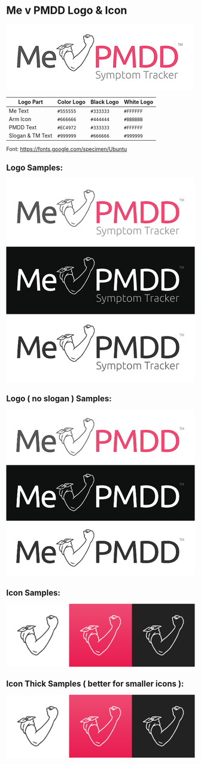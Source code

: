 Me v PMDD Logo & Icon
===

![logo samples](logo.png "logo samples")

| Logo Part        | Color Logo | Black Logo | White Logo |
|------------------|------------|------------|------------|
| Me Text          | `#555555`  | `#333333`  | `#FFFFFF`  |
| Arm Icon         | `#666666`  | `#444444`  | `#BBBBBB`  |
| PMDD Text        | `#EC4972`  | `#333333`  | `#FFFFFF`  |
| Slogan & TM Text | `#999999`  | `#666666`  | `#999999`  |

Font: https://fonts.google.com/specimen/Ubuntu


Logo Samples:
---

![logo samples](logo/sample.png "logo samples")


Logo ( no slogan ) Samples:
---

![logo samples](logo-no-slogan/sample.png "logo samples")


Icon Samples:
---

![icon samples](icon/sample.png "icon samples")

Icon Thick Samples ( better for smaller icons ):
---

![icon samples](icon/sample.png "icon samples")
